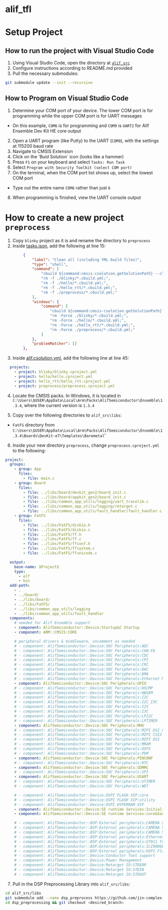 # alif_tfl

# Setup Project

## How to run the project with Visual Studio Code

1. Using Visual Studio Code, open the directory at [`alif_src`](alif_src)
2. Configure instructions according to README.md provided
3. Pull the necessary submodules:
```bash
git submodule update --init --recursive
```

## How to Program on Visual Studio Code

1. Determine your COM port of your device. The lower COM port is for programming while the upper COM port is for UART messages
- On this example, `COM6` is for programming and `COM9` is `UART2` for Alif Ensemble Dev Kit HE core output
2. Open a UART program (like Putty) to the UART (`COM9`), with the settings at 115200 baud rate 
3. Navigate to CMSIS Extension
4. Click on the 'Buid Solution` icon (looks like a hammer)
5. Press `F1` on your keyboard and select `Tasks: Run Task`
6. Select `Program with Security Toolkit (select COM port)`
7. On the terminal, when the COM port list shows up, select the lowest COM port
- Type out the entire name `COM6` rather than just `6`
8. When programming is finished, view the UART console output

# How to create a new project `preprocess`
1. Copy `blinky` project as it is and rename the directory to `preprocess`
2. Inside [tasks.json](/alif_src/.vscode/tasks.json), add the following at line 15:
```json
        {
            "label": "Clean all (including YML build files)",
            "type": "shell",
            "command": [
                "cbuild ${command:cmsis-csolution.getSolutionPath} --clean;",
                "rm -f ./blinky/*.cbuild.yml;",
                "rm -f ./hello/*.cbuild.yml;",
                "rm -f ./hello_rtt/*.cbuild.yml;",
                "rm -f ./preprocess/*.cbuild.yml;"
            ],
            "windows": {
                "command": [
                    "cbuild ${command:cmsis-csolution.getSolutionPath} --clean;",
                    "rm -Force ./blinky/*.cbuild.yml;",
                    "rm -Force ./hello/*.cbuild.yml;",
                    "rm -Force ./hello_rtt/*.cbuild.yml;",
                    "rm -Force ./preprocess/*.cbuild.yml;"
                ]
            },
            "problemMatcher": []
        },
```
3. Inside [alif.csolution.yml](/alif_src/alif.csolution.yml), add the following line at line 45:
```yml
  projects:
    - project: blinky/blinky.cproject.yml
    - project: hello/hello.cproject.yml
    - project: hello_rtt/hello_rtt.cproject.yml
    - project: preprocess/preprocess.cproject.yml
```
4. Locate the CMSIS packs. In Windows, it is located in `C:\Users\$USER\AppData\Local\Arm\Packs\AlifSemiconductor\Ensemble\1.3.4`, where the current version is `1.3.4`

5. Copy over the following directories to `alif_src\libs`:
- `FatFS` directory from `C:\Users\$USER\AppData\Local\Arm\Packs\AlifSemiconductor\Ensemble\1.3.4\Boards\DevKit-e7\Templates\Baremetal`'

6. Inside your new directory `preprocess`, change `preprocess.cproject.yml` to the following:
```yml
project:
  groups:
    - group: App
      files:
        - file: main.c
    - group: Board
      files:
        - file: ../libs/board/devkit_gen2/board_init.c
        - file: ../libs/board/appkit_gen2/board_init.c
        - file: ../libs/common_app_utils/logging/uart_tracelib.c
        - file: ../libs/common_app_utils/logging/retarget.c
        - file: ../libs/common_app_utils/fault_handler/fault_handler.c
    - group: FatFS
      files:
        - file: ../libs/FatFS/diskio.h
        - file: ../libs/FatFS/diskio.c
        - file: ../libs/FatFS/ff.h
        - file: ../libs/FatFS/ff.c
        - file: ../libs/FatFS/ffconf.h
        - file: ../libs/FatFS/ffsystem.c
        - file: ../libs/FatFS/ffunicode.c

  output:
    base-name: $Project$
    type:
      - elf
      - bin
  add-path:
    - .
    - ../board/
    - ../libs/board/
    - ../libs/FatFS/
    - ../libs/common_app_utils/logging
    - ../libs/common_app_utils/fault_handler
  components:
    # needed for Alif Ensemble support
    - component: AlifSemiconductor::Device:Startup&C Startup
    - component: ARM::CMSIS:CORE

    # peripheral drivers & middleware, uncomment as needed
    # - component: AlifSemiconductor::Device:SOC Peripherals:ADC
    # - component: AlifSemiconductor::Device:SOC Peripherals:CAN-FD
    # - component: AlifSemiconductor::Device:SOC Peripherals:CDC
    # - component: AlifSemiconductor::Device:SOC Peripherals:CPI
    # - component: AlifSemiconductor::Device:SOC Peripherals:CRC
    # - component: AlifSemiconductor::Device:SOC Peripherals:DAC
    # - component: AlifSemiconductor::Device:SOC Peripherals:DMA
    # - component: AlifSemiconductor::Device:SOC Peripherals:Ethernet MAC
    - component: AlifSemiconductor::Device:SOC Peripherals:GPIO
    # - component: AlifSemiconductor::Device:SOC Peripherals:HSCMP
    # - component: AlifSemiconductor::Device:SOC Peripherals:HWSEM
    # - component: AlifSemiconductor::Device:SOC Peripherals:I2C
    # - component: AlifSemiconductor::Device:SOC Peripherals:I2C_I3C
    # - component: AlifSemiconductor::Device:SOC Peripherals:I2S
    # - component: AlifSemiconductor::Device:SOC Peripherals:I3C
    # - component: AlifSemiconductor::Device:SOC Peripherals:LPI2C
    # - component: AlifSemiconductor::Device:SOC Peripherals:LPTIMER
    - component: AlifSemiconductor::Device:SOC Peripherals:MHU
    # - component: AlifSemiconductor::Device:SOC Peripherals:MIPI DSI CSI2 DPHY
    # - component: AlifSemiconductor::Device:SOC Peripherals:MIPI CSI2
    # - component: AlifSemiconductor::Device:SOC Peripherals:MIPI DSI
    # - component: AlifSemiconductor::Device:SOC Peripherals:MRAM
    # - component: AlifSemiconductor::Device:SOC Peripherals:OSPI
    # - component: AlifSemiconductor::Device:SOC Peripherals:PDM
    - component: AlifSemiconductor::Device:SOC Peripherals:PINCONF
    # - component: AlifSemiconductor::Device:SOC Peripherals:RTC
    - component: AlifSemiconductor::Device:SOC Peripherals:SDMMC
    # - component: AlifSemiconductor::Device:SOC Peripherals:SPI
    - component: AlifSemiconductor::Device:SOC Peripherals:USART
    # - component: AlifSemiconductor::Device:SOC Peripherals:UTIMER
    # - component: AlifSemiconductor::Device:SOC Peripherals:WDT

    # - component: AlifSemiconductor::Device:OSPI FLASH XIP:core
    # - component: AlifSemiconductor::Device:OSPI FLASH XIP:utility
    # - component: AlifSemiconductor::Device:OSPI HYPERRAM XIP
    - component: AlifSemiconductor::Device:SE runtime Services:Initialization Helper&Source
    - component: AlifSemiconductor::Device:SE runtime Services:core&Source

    # - component: AlifSemiconductor::BSP:External peripherals:CAMERA Sensor MT9M114
    # - component: AlifSemiconductor::BSP:External peripherals:CAMERA Sensor ARX3A0
    # - component: AlifSemiconductor::BSP:External peripherals:CAMERA Sensor AR0144
    # - component: AlifSemiconductor::BSP:External peripherals:Ethernet PHY
    # - component: AlifSemiconductor::BSP:External peripherals:GT911 Touch Controller
    # - component: AlifSemiconductor::BSP:External peripherals:ILI9806E LCD panel
    # - component: AlifSemiconductor::BSP:External peripherals:OSPI Flash ISSI
    # - component: AlifSemiconductor::Device:Conductor Tool support
    # - component: AlifSemiconductor::Device:Power Management
    # - component: AlifSemiconductor::Device:Retarget IO:STDERR
    # - component: AlifSemiconductor::Device:Retarget IO:STDIN
    # - component: AlifSemiconductor::Device:Retarget IO:STDOUT
```
7. Pull in the DSP Preprocessing Library into `alif_src/libs`:
```bash
cd alif_src/libs
git submodule add --name dsp_preprocess https://github.com/jin-complex-system/dsp_preprocessing
cd dsp_preprocessing && git checkout <desired_branch>
```
